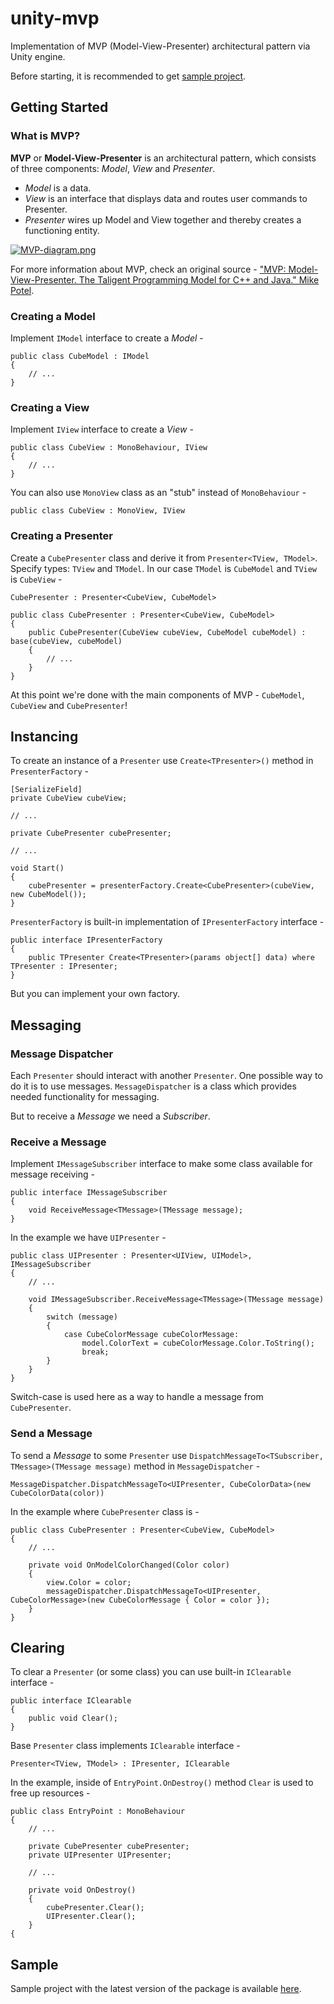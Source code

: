 # unity-mvp
Implementation of MVP (Model-View-Presenter) architectural pattern via Unity engine.

Before starting, it is recommended to get [sample project](https://github.com/dancher743/unity-mvp/releases/tag/sample-project).

Getting Started
---
### What is MVP?
**MVP** or **Model-View-Presenter** is an architectural pattern, which consists of three components: _Model_, _View_ and _Presenter_.

* _Model_ is a data.
* _View_ is an interface that displays data and routes user commands to Presenter.
* _Presenter_ wires up Model and View together and thereby creates a functioning entity.

[![MVP-diagram.png](https://i.postimg.cc/jSCcjt5W/MVP-diagram.png)](https://postimg.cc/w18LfKDH)

For more information about MVP, check an original source - ["MVP: Model-View-Presenter. The Taligent Programming Model for C++ and Java." Mike Potel](http://www.wildcrest.com/Potel/Portfolio/mvp.pdf).

### Creating a Model
Implement `IModel` interface to create a _Model_ -

```
public class CubeModel : IModel
{
	// ...
}
```

### Creating a View
Implement `IView` interface to create a _View_ -

```
public class CubeView : MonoBehaviour, IView
{
	// ...
}
```

You can also use `MonoView` class as an "stub" instead of `MonoBehaviour` -

`public class CubeView : MonoView, IView`

### Creating a Presenter
Create a `CubePresenter` class and derive it from `Presenter<TView, TModel>`. Specify types: `TView` and `TModel`. In our case `TModel` is `CubeModel` and `TView` is `CubeView` -

`CubePresenter : Presenter<CubeView, CubeModel>`

```
public class CubePresenter : Presenter<CubeView, CubeModel>
{
	public CubePresenter(CubeView cubeView, CubeModel cubeModel) : base(cubeView, cubeModel)
	{
		// ...
	}
}
```

At this point we're done with the main components of MVP - `CubeModel`, `CubeView` and `CubePresenter`!

Instancing
---
To create an instance of a `Presenter` use `Create<TPresenter>()` method in `PresenterFactory` -

```
[SerializeField]
private CubeView cubeView;

// ...

private CubePresenter cubePresenter;

// ...

void Start()
{
	cubePresenter = presenterFactory.Create<CubePresenter>(cubeView, new CubeModel());
}
```
`PresenterFactory` is built-in implementation of `IPresenterFactory` interface -

```
public interface IPresenterFactory
{
	public TPresenter Create<TPresenter>(params object[] data) where TPresenter : IPresenter;
}
```

But you can implement your own factory.

Messaging
---
### Message Dispatcher
Each `Presenter` should interact with another `Presenter`. One possible way to do it is to use messages. `MessageDispatcher` is a class which provides needed functionality for messaging.

But to receive a _Message_ we need a _Subscriber_.

### Receive a Message
Implement `IMessageSubscriber` interface to make some class available for message receiving -

```
public interface IMessageSubscriber
{
	void ReceiveMessage<TMessage>(TMessage message);
}
```

In the example we have `UIPresenter` -

```
public class UIPresenter : Presenter<UIView, UIModel>, IMessageSubscriber
{
	// ...
	
	void IMessageSubscriber.ReceiveMessage<TMessage>(TMessage message)
	{
		switch (message)
		{
			case CubeColorMessage cubeColorMessage:
				model.ColorText = cubeColorMessage.Color.ToString();
				break;
		}
	}
}
```

Switch-case is used here as a way to handle a message from `CubePresenter`.

### Send a Message
To send a _Message_ to some `Presenter` use `DispatchMessageTo<TSubscriber, TMessage>(TMessage message)` method in `MessageDispatcher` -

`MessageDispatcher.DispatchMessageTo<UIPresenter, CubeColorData>(new CubeColorData(color))`

In the example where `CubePresenter` class is -

```
public class CubePresenter : Presenter<CubeView, CubeModel>
{
  	// ...

	private void OnModelColorChanged(Color color)
	{
		view.Color = color;
		messageDispatcher.DispatchMessageTo<UIPresenter, CubeColorMessage>(new CubeColorMessage { Color = color });
	}
}
```

Clearing
---
To clear a `Presenter` (or some class) you can use built-in `IClearable` interface -

```
public interface IClearable
{
	public void Clear();
}
```

Base `Presenter` class implements `IClearable` interface -

`Presenter<TView, TModel> : IPresenter, IClearable`

In the example, inside of `EntryPoint.OnDestroy()` method `Clear` is used to free up resources -

```
public class EntryPoint : MonoBehaviour
{
	// ...
	
	private CubePresenter cubePresenter;
	private UIPresenter UIPresenter;

	// ...

	private void OnDestroy()
	{
		cubePresenter.Clear();
		UIPresenter.Clear();
	}
{
```

Sample
---
Sample project with the latest version of the package is available [here](https://github.com/dancher743/unity-mvp/releases/tag/sample-project).
